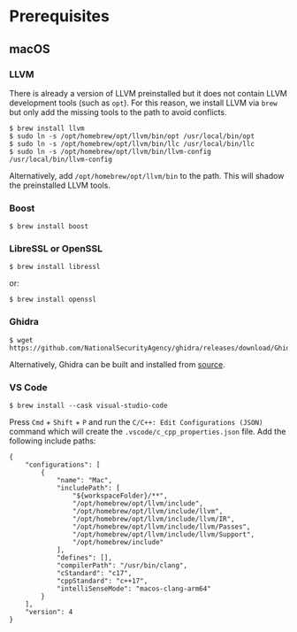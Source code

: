 # Prerequisites

## macOS

### LLVM

There is already a version of LLVM preinstalled but it does not contain LLVM development tools (such as `opt`). For this reason, we install LLVM via `brew` but only add the missing tools to the path to avoid conflicts.

```
$ brew install llvm
$ sudo ln -s /opt/homebrew/opt/llvm/bin/opt /usr/local/bin/opt
$ sudo ln -s /opt/homebrew/opt/llvm/bin/llc /usr/local/bin/llc
$ sudo ln -s /opt/homebrew/opt/llvm/bin/llvm-config /usr/local/bin/llvm-config
```

Alternatively, add `/opt/homebrew/opt/llvm/bin` to the path. This will shadow the preinstalled LLVM tools.

### Boost

```
$ brew install boost
```

### LibreSSL or OpenSSL

```
$ brew install libressl
```

or:

```
$ brew install openssl
```

### Ghidra

```
$ wget https://github.com/NationalSecurityAgency/ghidra/releases/download/Ghidra_11.3.2_build/ghidra_11.3.2_PUBLIC_20250415.zip
```
Alternatively, Ghidra can be built and installed from [source](https://github.com/NationalSecurityAgency/ghidra/?tab=readme-ov-file#build).

### VS Code

```
$ brew install --cask visual-studio-code
```

Press `Cmd` + `Shift` + `P` and run the `C/C++: Edit Configurations (JSON)` command which will create the `.vscode/c_cpp_properties.json` file. Add the following include paths:

```
{
    "configurations": [
        {
            "name": "Mac",
            "includePath": [
                "${workspaceFolder}/**",
                "/opt/homebrew/opt/llvm/include",
                "/opt/homebrew/opt/llvm/include/llvm",
                "/opt/homebrew/opt/llvm/include/llvm/IR",
                "/opt/homebrew/opt/llvm/include/llvm/Passes",
                "/opt/homebrew/opt/llvm/include/llvm/Support",
                "/opt/homebrew/include"
            ],
            "defines": [],
            "compilerPath": "/usr/bin/clang",
            "cStandard": "c17",
            "cppStandard": "c++17",
            "intelliSenseMode": "macos-clang-arm64"
        }
    ],
    "version": 4
}
```
